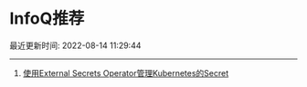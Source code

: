 # InfoQ推荐

最近更新时间: 2022-08-14 11:29:44

--- 
1. [使用External Secrets Operator管理Kubernetes的Secret](https://www.infoq.cn/article/Njt8a0wwGyd1Xt8dLMdx) 
